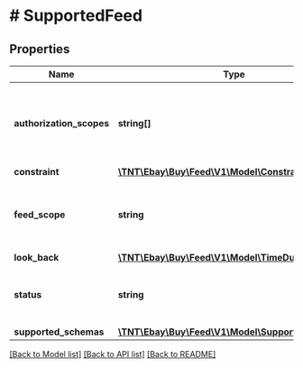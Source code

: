# # SupportedFeed

## Properties

Name | Type | Description | Notes
------------ | ------------- | ------------- | -------------
**authorization_scopes** | **string[]** | The oauth authorization scopes which grant access to the feed files.&lt;br /&gt;&lt;br /&gt;Currently the only applicable authorization scope is &lt;code&gt;https://api.ebay.com/oauth/api_scope/buy.item.feed&lt;/code&gt;.&lt;br /&gt;&lt;br /&gt;&lt;span class&#x3D;\&quot;tablenote\&quot;&gt;&lt;span style&#x3D;\&quot;color:#004680\&quot;&gt;&lt;strong&gt;Note:&lt;/strong&gt;&lt;/span&gt; You can view your application&#39;s oauth scopes on the &lt;a href&#x3D;&#39;developer.ebay.com/my/keys&#39;&gt;Application Keys&lt;/a&gt; page.&lt;/span&gt; | [optional]
**constraint** | [**\TNT\Ebay\Buy\Feed\V1\Model\Constraint**](Constraint.md) |  | [optional]
**feed_scope** | **string** | Specifies the frequency with which the feed file is made available (&lt;code&gt;HOURLY&lt;/code&gt;, &lt;code&gt;DAILY&lt;/code&gt;, &lt;code&gt;WEEKLY&lt;/code&gt;).&lt;br /&gt;&lt;br /&gt;Currently only &lt;code&gt;DAILY&lt;/code&gt; is supported. For implementation help, refer to &lt;a href&#x3D;&#39;https://developer.ebay.com/api-docs/buy/feed/types/api:FeedScopeEnum&#39;&gt;eBay API documentation&lt;/a&gt; | [optional]
**look_back** | [**\TNT\Ebay\Buy\Feed\V1\Model\TimeDuration**](TimeDuration.md) |  | [optional]
**status** | **string** | The status for this feed. One of &lt;code&gt;ACTIVE&lt;/code&gt;, &lt;code&gt;PAUSED&lt;/code&gt;, or &lt;code&gt;DEPRECATED&lt;/code&gt;. For implementation help, refer to &lt;a href&#x3D;&#39;https://developer.ebay.com/api-docs/buy/feed/types/api:FeedStatusEnum&#39;&gt;eBay API documentation&lt;/a&gt; | [optional]
**supported_schemas** | [**\TNT\Ebay\Buy\Feed\V1\Model\SupportedSchema[]**](SupportedSchema.md) | An array of the supported &lt;b&gt;Feed&lt;/b&gt; API schemas for this feed type. | [optional]

[[Back to Model list]](../../README.md#models) [[Back to API list]](../../README.md#endpoints) [[Back to README]](../../README.md)
